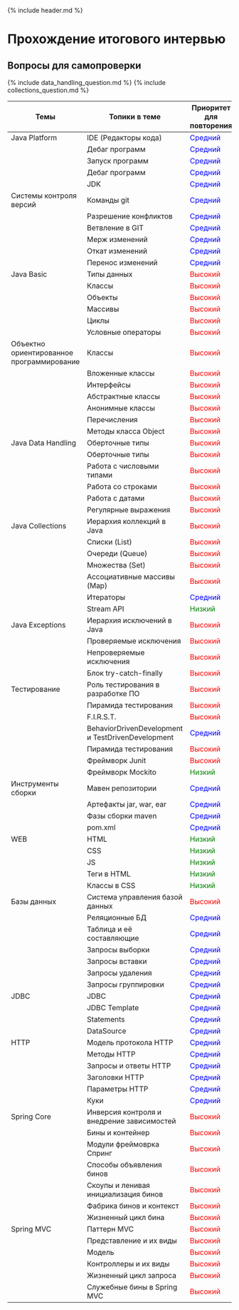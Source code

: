 {% include header.md %}

Прохождение итогового интервью
====================


Вопросы для самопроверки
---------------------

{% include data_handling_question.md %}
{% include collections_question.md %}




| Темы        | Топики в теме   | Приоритет для повторения |
---|---|---
| Java Platform | IDE (Редакторы кода) |  <span style="color:blue">Средний</span> |
|  | Дебаг программ |  <span style="color:blue">Средний</span> |
|  | Запуск программ |  <span style="color:blue">Средний</span> |
|  | Дебаг программ |  <span style="color:blue">Средний</span> |
|  | JDK |  <span style="color:blue">Средний</span> |
| Системы контроля версий | Команды git |    <span style="color:blue">Средний</span> |
|  | Разрешение конфликтов |    <span style="color:blue">Средний</span> |
|  | Ветвление в GIT |    <span style="color:blue">Средний</span> |
|  | Мерж изменений |    <span style="color:blue">Средний</span> |
|  | Откат изменений |    <span style="color:blue">Средний</span> |
|  | Перенос изменений |    <span style="color:blue">Средний</span> |
| Java Basic | Типы данных |    <span style="color:Red">Высокий</span> |
|  | Классы |    <span style="color:Red">Высокий</span> |
|  | Объекты |    <span style="color:Red">Высокий</span> |
|  | Массивы |    <span style="color:Red">Высокий</span> |
|  | Циклы |    <span style="color:Red">Высокий</span> |
|  | Условные операторы |    <span style="color:Red">Высокий</span> |
| Объектно ориентированное программирование | Классы |    <span style="color:Red">Высокий</span> |
|  | Вложенные классы |    <span style="color:Red">Высокий</span> |
|  | Интерфейсы |    <span style="color:Red">Высокий</span> |
|  | Абстрактные классы |    <span style="color:Red">Высокий</span> |
|  | Анонимные классы |    <span style="color:Red">Высокий</span> |
|  | Перечисления |    <span style="color:Red">Высокий</span> |
|  | Методы класса Object |    <span style="color:Red">Высокий</span> |
| Java Data Handling | Оберточные типы |    <span style="color:Red">Высокий</span> |
|  | Оберточные типы |    <span style="color:Red">Высокий</span> |
|  | Работа с числовыми типами |    <span style="color:Red">Высокий</span> |
|  | Работа со строками |    <span style="color:Red">Высокий</span> |
|  | Работа с датами |    <span style="color:Red">Высокий</span> |
|  | Регулярные выражения |    <span style="color:Red">Высокий</span> |
| Java Collections | Иерархия коллекций в Java |    <span style="color:Red">Высокий</span> |
|  | Списки (List) |    <span style="color:Red">Высокий</span> |
|  | Очереди (Queue) |    <span style="color:Red">Высокий</span> |
|  | Множества (Set) |    <span style="color:Red">Высокий</span> |
|  | Ассоциативные массивы (Map) |    <span style="color:Red">Высокий</span> |
|  | Итераторы |    <span style="color:blue">Средний</span> |
|  | Stream API |    <span style="color:green">Низкий</span> |
| Java Exceptions | Иерархия исключений в Java |    <span style="color:Red">Высокий</span> |
|  | Проверяемые исключения |    <span style="color:Red">Высокий</span> |
|  | Непроверяемые исключения |    <span style="color:Red">Высокий</span> |
|  | Блок try-catch-finally |    <span style="color:Red">Высокий</span> |
| Тестирование | Роль тестирования в разработке ПО |    <span style="color:Red">Высокий</span> |
|  | Пирамида тестирования |    <span style="color:Red">Высокий</span> |
|  | F.I.R.S.T. |    <span style="color:Red">Высокий</span> |
|  | BehaviorDrivenDevelopment и TestDrivenDevelopment |    <span style="color:blue">Средний</span> |
|  | Пирамида тестирования |    <span style="color:Red">Высокий</span> |
|  | Фреймворк Junit |    <span style="color:Red">Высокий</span> |
|  | Фреймворк Mockito |    <span style="color:green">Низкий</span> |
| Инструменты сборки | Мавен репозитории |    <span style="color:blue">Средний</span> |
|  | Артефакты jar, war, ear |    <span style="color:blue">Средний</span> |
|  | Фазы сборки maven |    <span style="color:blue">Средний</span> |
|  | pom.xml |    <span style="color:blue">Средний</span> |
| WEB | HTML |    <span style="color:green">Низкий</span> |
|  | CSS |    <span style="color:green">Низкий</span> |
|  | JS |    <span style="color:green">Низкий</span> |
|  | Теги в HTML |    <span style="color:green">Низкий</span> |
|  | Классы в CSS |    <span style="color:green">Низкий</span> |
| Базы данных | Система управления базой данных |   <span style="color:Red"> <span style="color:Red">Высокий</span></span> |
|  | Реляционные БД |    <span style="color:blue">Средний</span> |
|  | Таблица и её составляющие |    <span style="color:blue">Средний</span> |
|  | Запросы выборки |    <span style="color:blue">Средний</span> |
|  | Запросы вставки |    <span style="color:blue">Средний</span> |
|  | Запросы удаления |    <span style="color:blue">Средний</span> |
|  | Запросы группировки |    <span style="color:blue">Средний</span> |
| JDBC | JDBC |    <span style="color:blue">Средний</span> |
|  | JDBC Template |    <span style="color:blue">Средний</span> |
|  | Statements |    <span style="color:blue">Средний</span> |
|  | DataSource |    <span style="color:blue">Средний</span> |
| HTTP | Модель протокола HTTP |    <span style="color:blue">Средний</span> |
|  | Методы HTTP |    <span style="color:blue">Средний</span> |
|  | Запросы и ответы HTTP | <span style="color:blue">Средний</span>|
|  | Заголовки HTTP |    <span style="color:blue">Средний</span> |
|  | Параметры HTTP |    <span style="color:blue">Средний</span> |
|  | Куки |    <span style="color:blue">Средний</span> |
| Spring Core | Инверсия контроля и внедрение зависимостей |    <span style="color:Red">Высокий</span> |
|  | Бины и контейнер |    <span style="color:Red">Высокий</span> |
|  | Модули фреймоврка Спринг |    <span style="color:Red">Высокий</span> |
|  | Способы объявления бинов |    <span style="color:Red">Высокий</span> |
|  | Скоупы и ленивая инициализация бинов |    <span style="color:Red">Высокий</span> |
|  | Фабрика бинов и контекст |    <span style="color:Red">Высокий</span> |
|  | Жизненный цикл бина |    <span style="color:Red">Высокий</span> |
| Spring MVC | Паттерн MVC |    <span style="color:Red">Высокий</span> |
|  | Представление и их виды |    <span style="color:Red">Высокий</span> |
|  | Модель |    <span style="color:Red">Высокий</span> |
|  | Контроллеры и их виды |    <span style="color:Red">Высокий</span> |
|  | Жизненный цикл запроса |    <span style="color:Red">Высокий</span> |
|  | Служебные бины в Spring MVC |    <span style="color:Red">Высокий</span> |
